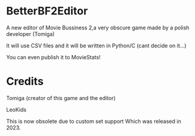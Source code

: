 # BetterBF2Editor
A new editor of Movie Bussiness 2,a very obscure game made by a polish developer (Tomiga)

It will use CSV files and it will be written in Python/C (cant decide on it...)

You can even publish it to MovieStats!

# Credits

Tomiga (creator of this game and the editor)

LeoKids 

This is now obsolete due to custom set support
Which was released in 2023.
